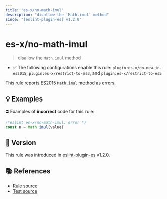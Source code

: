 ```yaml
---
title: "es-x/no-math-imul"
description: "disallow the `Math.imul` method"
since: "[eslint-plugin-es] v1.2.0"
---
```


# es-x/no-math-imul
> disallow the `Math.imul` method

- ✅ The following configurations enable this rule: `plugin:es-x/no-new-in-es2015`, `plugin:es-x/restrict-to-es3`, and `plugin:es-x/restrict-to-es5`

This rule reports ES2015 `Math.imul` method as errors.

## 💡 Examples

⛔ Examples of **incorrect** code for this rule:

<eslint-playground type="bad">

```js
/*eslint es-x/no-math-imul: error */
const n = Math.imul(value)
```

</eslint-playground>

## 🚀 Version

This rule was introduced in [eslint-plugin-es] v1.2.0.

[eslint-plugin-es]: https://github.com/mysticatea/eslint-plugin-es

## 📚 References

- [Rule source](https://github.com/ota-meshi/eslint-plugin-es-x/blob/master/lib/rules/no-math-imul.js)
- [Test source](https://github.com/ota-meshi/eslint-plugin-es-x/blob/master/tests/lib/rules/no-math-imul.js)
